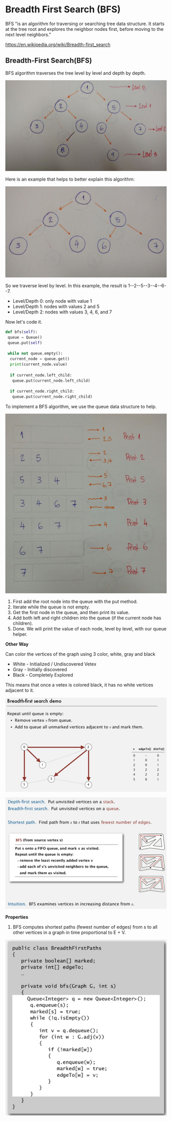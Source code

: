 # Breadth First Search (BFS)

BFS "is an algorithm for traversing or searching tree data structure. It starts at the tree root and explores the neighbor nodes first, before moving to the next level neighbors."

<https://en.wikipedia.org/wiki/Breadth-first_search>

## Breadth-First Search(BFS)

BFS algorithm traverses the tree level by level and depth by depth.

![image](../../media/Breadth-First-Search-(BFS)-image1.jpg)

Here is an example that helps to better explain this algorithm:

![image](../../media/Breadth-First-Search-(BFS)-image2.jpg)

So we traverse level by level. In this example, the result is 1--2--5--3--4--6--7.

- Level/Depth 0: only node with value 1
- Level/Depth 1: nodes with values 2 and 5
- Level/Depth 2: nodes with values 3, 4, 6, and 7

Now let's code it.

```python
def bfs(self):
 queue = Queue()
 queue.put(self)

 while not queue.empty():
  current_node = queue.get()
  print(current_node.value)

  if current_node.left_child:
   queue.put(current_node.left_child)

  if current_node.right_child:
   queue.put(current_node.right_child)
```

To implement a BFS algorithm, we use the queue data structure to help.

![image](../../media/Breadth-First-Search-(BFS)-image3.jpg)

1. First add the root node into the queue with the put method.
2. Iterate while the queue is not empty.
3. Get the first node in the queue, and then print its value.
4. Add both left and right children into the queue (if the current node has children).
5. Done. We will print the value of each node, level by level, with our queue helper.

**Other Way**

Can color the vertices of the graph using 3 color, white, gray and black

- White - Initialized / Undiscovered Vetex
- Gray - Initially discovered
- Black - Completely Explored

This means that once a vetex is colored black, it has no white vertices adjacent to it.

![image](../../media/Breadth-First-Search-(BFS)-image4.jpg)

![image](../../media/Breadth-First-Search-(BFS)-image5.jpg)

**Properties**

1. BFS computes shortest paths (fewest number of edges) from s to all other vertices in a graph in time proportional to E + V.

![image](../../media/Breadth-First-Search-(BFS)-image6.jpg)
